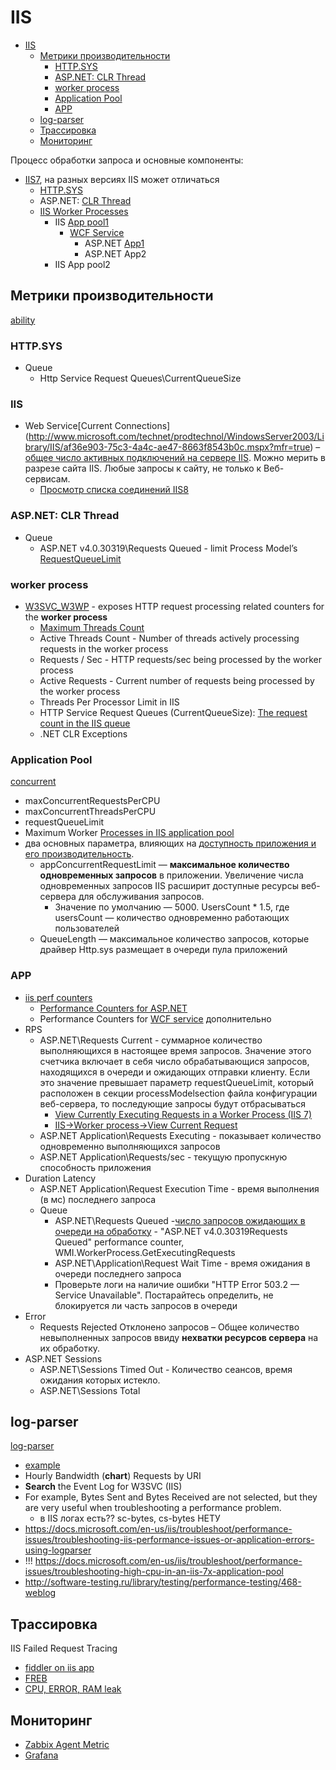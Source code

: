 # IIS

- [IIS](#iis)
	- [Метрики производительности](#метрики-производительности)
		- [HTTP.SYS](#httpsys)
		- [ASP.NET: CLR Thread](#aspnet-clr-thread)
		- [worker process](#worker-process)
		- [Application Pool](#application-pool)
		- [APP](#app)
	- [log-parser](#log-parser)
	- [Трассировка](#трассировка)
	- [Мониторинг](#мониторинг)

Процесс обработки запроса и основные компоненты:

- [IIS7](https://krishnansrinivasan.wordpress.com/2014/08/18/throttling-wcf-services-on-iis7/), на разных версиях IIS может отличаться
  - [HTTP.SYS](#httpsys)
  - ASP.NET: [CLR Thread](#aspnet-clr-thread)
  - [IIS Worker Processes](#worker-process)
  	- IIS [App pool1](#application-pool)
    	- [WCF Service](protocols.integration/wcf.md)
    		- ASP.NET [App1](#app)
    		- ASP.NET App2
  	- IIS App pool2

## Метрики производительности

[ability](../arch/ability/performance.md)

### HTTP.SYS

- Queue
  - Http Service Request Queues\CurrentQueueSize

### IIS

- Web Service\[Current Connections](http://www.microsoft.com/technet/prodtechnol/WindowsServer2003/Library/IIS/af36e903-75c3-4a4c-ae47-8663f8543b0c.mspx?mfr=true) – [общее число активных подключений на сервере IIS](https://winitpro.ru/index.php/2015/02/13/monitoring-kolichestva-polzovatelej-na-sajte-iis/). Можно мерить в разрезе сайта IIS. Любые запросы к сайту, не только к Веб-сервисам.
	- [Просмотр списка соединений IIS8](https://learn.microsoft.com/en-us/previous-versions/windows/it-pro/windows-server-2012-r2-and-2012/jj635856(v=ws.11))

### ASP.NET: CLR Thread

- Queue
  - ASP.NET v4.0.30319\Requests Queued - limit Process Model’s [RequestQueueLimit](https://krishnansrinivasan.wordpress.com/2014/08/18/throttling-wcf-services-on-iis7/)

### worker process

- [W3SVC_W3WP](https://blogs.iis.net/mailant/new-worker-process-performance-counters-in-iis7) - exposes HTTP request processing related counters for the __worker process__
	- [Maximum Threads Count](https://www.dotnetfunda.com/articles/show/3485/11-tips-to-improve-wcf-restful-services-performance)
	- Active Threads Count - Number of threads actively processing requests in the worker process
	- Requests / Sec - HTTP requests/sec being processed by the worker process
	- Active Requests - Current number of requests being processed by the worker process
	- Threads Per Processor Limit in IIS
	- HTTP Service Request Queues (CurrentQueueSize): [The request count in the IIS queue](https://techcommunity.microsoft.com/t5/iis-support-blog/performance-counters-for-monitoring-iis/ba-p/683389)
	- .NET CLR Exceptions

### Application Pool

[concurrent](https://www.dotnetfunda.com/articles/show/3485/11-tips-to-improve-wcf-restful-services-performance)

  - maxConcurrentRequestsPerCPU
  - maxConcurrentThreadsPerCPU
  - requestQueueLimit
  - Maximum Worker [Processes in IIS application pool](https://www.dotnetfunda.com/articles/show/3485/11-tips-to-improve-wcf-restful-services-performance)
  - два основных параметра, влияющих на [доступность приложения и его производительность](https://habr.com/ru/articles/250881/).
	- appConcurrentRequestLimit — __максимальное количество одновременных запросов__ в приложении. Увеличение числа одновременных запросов IIS расширит доступные ресурсы веб-сервера для обслуживания запросов.
    	- Значение по умолчанию — 5000. UsersCount * 1.5, где usersCount — количество одновременно работающих пользователей
	- QueueLength — максимальное количество запросов, которые драйвер Http.sys размещает в очереди пула приложений

### APP

- [iis perf counters](https://msdn.microsoft.com/en-us/library!/ms972959.aspx?f=255&MSPPError=-2147217396)
  - [Performance Counters for ASP.NET](https://msdn.microsoft.com/en-us/library/fxk122b4.aspx)
  - Performance Counters for [WCF service](protocols.integration/wcf.md) дополнительно
- RPS
	- ASP.NET\Requests Current - суммарное количество выполняющихся в настоящее время запросов. Значение этого счетчика включает в себя число обрабатывающися запросов, находящихся в очереди и ожидающих отправки клиенту. Если это значение превышает параметр requestQueueLimit, который расположен в секции processModelsection файла конфигурации веб-сервера, то последующие запросы будут отбрасываться
		- [View Currently Executing Requests in a Worker Process (IIS 7)](https://technet.microsoft.com/en-us/library/cc732518(v=ws.10).aspx)
		- [IIS->Worker process->View Current Request](https://habrahabr.ru/post/250881/)
	- ASP.NET Application\Requests Executing - показывает количество одновременно выполняющихся запросов
	- ASP.NET Application\Requests/sec - текущую пропускную способность приложения
- Duration Latency
	- ASP.NET Application\Request Execution Time - время выполнения (в мс) последнего запроса
	- Queue
		- ASP.NET\Requests Queued -[число запросов ожидающих в очереди на обработку](https://habrahabr.ru/post/250881/) - "ASP.NET v4.0.30319Requests Queued" performance counter, WMI.WorkerProcess.GetExecutingRequests
		- ASP.NET\Application\Request Wait Time - время ожидания в очереди последнего запроса
		- Проверьте логи на наличие ошибки "HTTP Error 503.2 — Service Unavailable". Постарайтесь определить, не блокируется ли часть запросов в очереди
- Error
	- Requests Rejected Отклонено запросов – Общее количество невыполненных запросов ввиду __нехватки ресурсов сервера__ на их обработку.
- ASP.NET Sessions
	- ASP.NET\Sessions Timed Out - Количество сеансов, время ожидания которых истекло.
	- ASP.NET\Sessions Total

## log-parser

[log-parser](https://www.symantec.com/connect/articles/forensic-log-parsing-microsofts-logparser)

- [example](https://mlichtenberg.wordpress.com/2011/02/03/-log-parser-rocks-more-than-50-examples/)
- Hourly Bandwidth (__chart__) Requests by URI
- __Search__ the Event Log for W3SVC (IIS)
- For example, Bytes Sent and Bytes Received are not selected, but they are very useful when troubleshooting a performance problem.  
	- в IIS логах есть?? sc-bytes, cs-bytes	НЕТУ
- https://docs.microsoft.com/en-us/iis/troubleshoot/performance-issues/troubleshooting-iis-performance-issues-or-application-errors-using-logparser
- !!! https://docs.microsoft.com/en-us/iis/troubleshoot/performance-issues/troubleshooting-high-cpu-in-an-iis-7x-application-pool
- http://software-testing.ru/library/testing/performance-testing/468-weblog 

## Трассировка

IIS Failed Request Tracing

- [fiddler on iis app](http://www.markhneedham.com/blog/2009/06/24/using-fiddler-with-iis/)
- [FREB](https://blogs.msdn.microsoft.com/docast/2016/04/28/troubleshooting-iis-request-performance-slowness-issues-using-freb-tracing/)
- [CPU, ERROR, RAM leak](https://www.iis.net/learn/troubleshoot/performance-issues)

## Мониторинг

- [Zabbix Agent Metric](https://www.zabbix.com/integrations/iis)
- [Grafana](https://grafana.com/docs/grafana-cloud/data-configuration/integrations/integration-reference/integration-microsoft-iis/)
